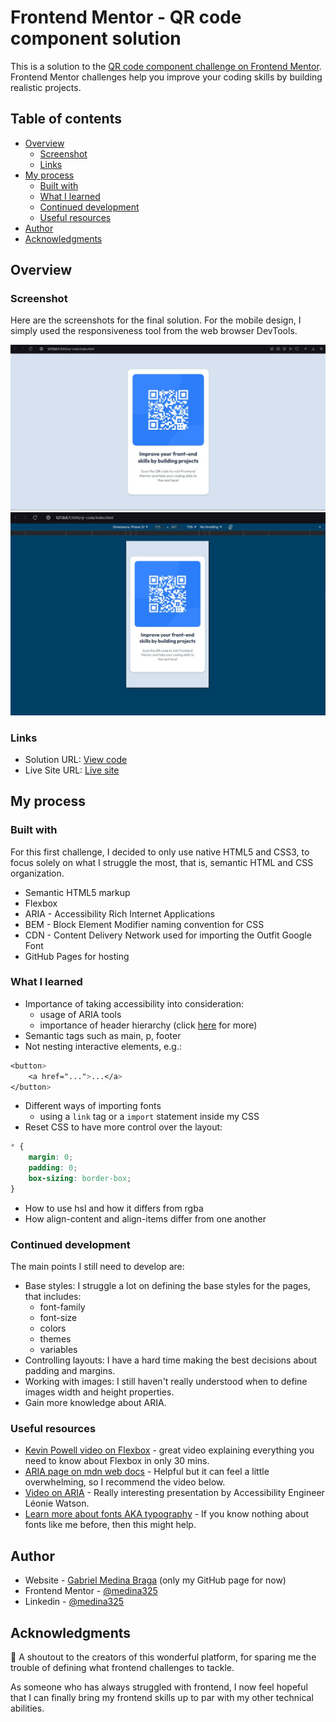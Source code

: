 # Frontend Mentor - QR code component solution

This is a solution to the [QR code component challenge on Frontend Mentor](https://www.frontendmentor.io/challenges/qr-code-component-iux_sIO_H). Frontend Mentor challenges help you improve your coding skills by building realistic projects.

## Table of contents

- [Overview](#overview)
  - [Screenshot](#screenshot)
  - [Links](#links)
- [My process](#my-process)
  - [Built with](#built-with)
  - [What I learned](#what-i-learned)
  - [Continued development](#continued-development)
  - [Useful resources](#useful-resources)
- [Author](#author)
- [Acknowledgments](#acknowledgments)

## Overview

### Screenshot

Here are the screenshots for the final solution. For the mobile design, I simply used the responsiveness tool from the web browser DevTools.

![Desktop Design](./docs/screenshot_desktop.jpg)
![Mobile Design](./docs/screenshot_mobile.jpg)

### Links

- Solution URL: [View code](https://github.com/medina325/qr-code-frontend-challenges)
- Live Site URL: [Live site](https://medina325.github.io/qr-code-frontend-challenges/)

## My process

### Built with

For this first challenge, I decided to only use native HTML5 and CSS3, to focus solely on what I struggle the most, that is, 
semantic HTML and CSS organization.

- Semantic HTML5 markup
- Flexbox
- ARIA - Accessibility Rich Internet Applications
- BEM - Block Element Modifier naming convention for CSS
- CDN - Content Delivery Network used for importing the Outfit Google Font
- GitHub Pages for hosting

### What I learned

- Importance of taking accessibility into consideration:
    - usage of ARIA tools
    - importance of header hierarchy (click [here](https://dequeuniversity.com/rules/axe/4.6/page-has-heading-one?application=axeAPI) for more)
- Semantic tags such as main, p, footer
- Not nesting interactive elements, e.g.:
```css
<button>
    <a href="...">...</a>
</button>
```
- Different ways of importing fonts
    - using a `link` tag or a `import` statement inside my CSS
- Reset CSS to have more control over the layout:
```css
* {
    margin: 0;
    padding: 0;
    box-sizing: border-box;
}
```
- How to use hsl and how it differs from rgba
- How align-content and align-items differ from one another

### Continued development

The main points I still need to develop are:
- Base styles: I struggle a lot on defining the base styles for the pages, that includes:
    - font-family
    - font-size
    - colors
    - themes
    - variables
- Controlling layouts: I have a hard time making the best decisions about padding and margins.
- Working with images: I still haven't really understood when to define images width and height properties.
- Gain more knowledge about ARIA.

### Useful resources

- [Kevin Powell video on Flexbox](https://www.youtube.com/watch?v=u044iM9xsWU&pp=ygUHZmxleGJveA%3D%3D) - great video explaining everything you need to know about Flexbox in only 30 mins.
- [ARIA page on mdn web docs](https://developer.mozilla.org/en-US/docs/Web/Accessibility/ARIA) - Helpful but it can feel a little overwhelming, so I recommend the video below.
- [Video on ARIA](https://www.example.com) - Really interesting presentation by Accessibility Engineer Léonie Watson.
- [Learn more about fonts AKA typography](https://fonts.google.com/knowledge/using_type/the_foundations_of_web_typography) - If you know nothing about fonts like me before, then this might help.

## Author

- Website - [Gabriel Medina Braga](https://github.com/medina325) (only my GitHub page for now)
- Frontend Mentor - [@medina325](https://www.frontendmentor.io/profile/medina325)
- Linkedin - [@medina325](https://www.linkedin.com/in/gabriel-medina-braga/)

## Acknowledgments

📣 A shoutout to the creators of this wonderful platform, for sparing me the trouble of defining what frontend challenges to tackle.

As someone who has always struggled with frontend, I now feel hopeful that I can finally bring my frontend skills up to par with my other technical abilities.

